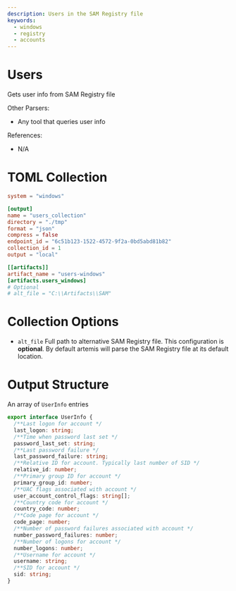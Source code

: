 ```yaml
---
description: Users in the SAM Registry file
keywords:
  - windows
  - registry
  - accounts
---
```


# Users

Gets user info from SAM Registry file

Other Parsers:

- Any tool that queries user info

References:

- N/A

# TOML Collection

```toml
system = "windows"

[output]
name = "users_collection"
directory = "./tmp"
format = "json"
compress = false
endpoint_id = "6c51b123-1522-4572-9f2a-0bd5abd81b82"
collection_id = 1
output = "local"

[[artifacts]]
artifact_name = "users-windows"
[artifacts.users_windows]
# Optional
# alt_file = "C:\\Artifacts\\SAM"
```

# Collection Options

- `alt_file` Full path to alternative SAM Registry file. This configuration is
  **optional**. By default artemis will parse the SAM Registry file at its
  default location.

# Output Structure

An array of `UserInfo` entries

```typescript
export interface UserInfo {
  /**Last logon for account */
  last_logon: string;
  /**Time when password last set */
  password_last_set: string;
  /**Last password failure */
  last_password_failure: string;
  /**Relative ID for account. Typically last number of SID */
  relative_id: number;
  /**Primary group ID for account */
  primary_group_id: number;
  /**UAC flags associated with account */
  user_account_control_flags: string[];
  /**Country code for account */
  country_code: number;
  /**Code page for account */
  code_page: number;
  /**Number of password failures associated with account */
  number_password_failures: number;
  /**Number of logons for account */
  number_logons: number;
  /**Username for account */
  username: string;
  /**SID for account */
  sid: string;
}
```
